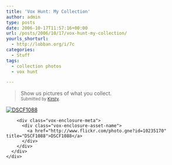 ```yaml
---
title: 'Vox Hunt: My Collection'
author: admin
type: posts
date: 2006-10-17T11:57:16+00:00
url: /posts/2006/10/17/vox-hunt-my-collection/
yourls_shorturl:
  - http://lobban.org/i/7c
categories:
  - Stuff
tags:
  - collection photos
  - vox hunt

---
```

> Show us pictures of what you collect. &#160;   
> <span style="font-size: 0.8em">Submitted by <a class="enclosure-inline-user" href="http://kezz155.vox.com/">Kirsty</a>.</span>

<div class="vox-enclosure vox-enclosure-center vox-enclosure-large vox-photo-enclosure">
  <div class="vox-enclosure-inner">
    <div class="vox-enclosure-list">
      <div class="vox-enclosure-item vox-photo-asset vox-last">
        <div class="vox-enclosure-image">
          <a href="http://www.flickr.com/photo.gne?id=10235170" title="DSCF1088"><img alt="DSCF1088" class="asset asset-image at-xid-6a01348743f8e2970c0133f423d9a8970b" src="https://nonimage.typepad.com/.a/6a01348743f8e2970c0133f423d9a8970b-320pi" /></a>
        </div>
        
        <div class="vox-enclosure-meta">
          <div class="vox-enclosure-asset-name">
            <a href="http://www.flickr.com/photo.gne?id=10235170" title="DSCF1088">DSCF1088</a>
          </div>
        </div>
      </div>
    </div>
  </div>
</div>

<div>
</div>
